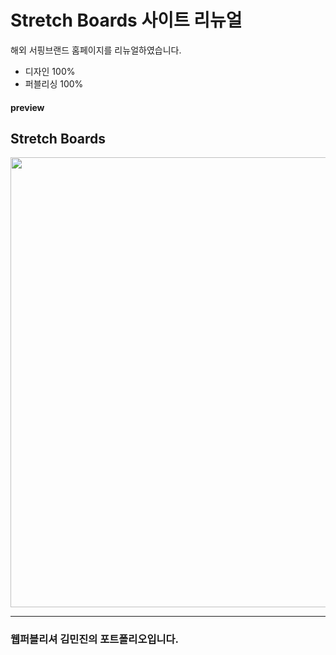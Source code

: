 # Stretch Boards 사이트 리뉴얼

해외 서핑브랜드 홈페이지를 리뉴얼하였습니다. 
- 디자인 100%
- 퍼블리싱 100%


#### preview
## Stretch Boards
<img src="https://user-images.githubusercontent.com/76391940/103147659-d7716280-479a-11eb-9daf-137692eccd01.jpg" width=720px>

___
### 웹퍼블리셔 김민진의 포트폴리오입니다.

